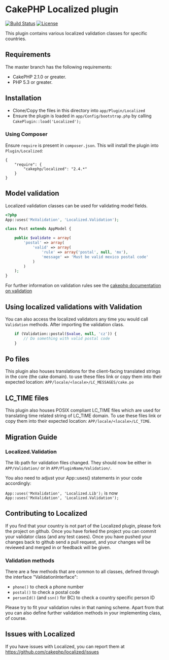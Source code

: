 # CakePHP Localized plugin
[![Build Status](https://secure.travis-ci.org/cakephp/localized.png?branch=master)](http://travis-ci.org/cakephp/localized)
[![License](https://poser.pugx.org/cakephp/migrations/localized.svg)](https://packagist.org/packages/cakephp/localized)

This plugin contains various localized validation classes for specific countries.

## Requirements

The master branch has the following requirements:

* CakePHP 2.1.0 or greater.
* PHP 5.3 or greater.

## Installation

* Clone/Copy the files in this directory into `app/Plugin/Localized`
* Ensure the plugin is loaded in `app/Config/bootstrap.php` by calling `CakePlugin::load('Localized');`

### Using Composer

Ensure `require` is present in `composer.json`. This will install the plugin into `Plugin/Localized`:

```
{
    "require": {
        "cakephp/localized": "2.4.*"
    }
}
```

## Model validation

Localized validation classes can be used for validating model fields.

```php
<?php
App::uses('MxValidation', 'Localized.Validation');

class Post extends AppModel {

	public $validate = array(
		'postal' => array(
			'valid' => array(
				'rule' => array('postal', null, 'mx'),
				'message' => 'Must be valid mexico postal code'
			)
		)
	);
}
```

For further information on validation rules see the [cakephp documentation on validation](http://book.cakephp.org/2.0/en/models/data-validation.html)

## Using localized validations with Validation

You can also access the localized validators any time you would call `Validation` methods. After importing the validation class.

```php
	if (Validation::postal($value, null, 'cz')) {
		// Do something with valid postal code
	}
```

## Po files

This plugin also houses translations for the client-facing translated strings in the core (the cake domain). to use these files link or copy them
into their expected location: `APP/locale/<locale>/LC_MESSAGES/cake.po`

## LC_TIME files

This plugin also houses POSIX compliant LC_TIME files which are used for translating
time related string of LC_TIME domain. To use these files link or copy them into
their expected location: `APP/locale/<locale>/LC_TIME`.

## Migration Guide

### Localized.Validation

The lib path for validation files changed. They should now be either in `APP/Validation/` or in `APP/PluginName/Validation/`.

You also need to adjust your App::uses() statements in your code accordingly:

`App::uses('MxValidation', 'Localized.Lib');` is now `App::uses('MxValidation', 'Localized.Validation');`

## Contributing to Localized

If you find that your country is not part of the Localized plugin, please fork the project on github.  Once you have forked the project you can commit your validator class (and any test cases).  Once you have pushed your changes back to github send a pull request, and your changes will be reviewed and merged in or feedback will be given.

### Validation methods

There are a few methods that are common to all classes, defined through the interface "ValidationInterface":

* `phone()` to check a phone number
* `postal()` to check a postal code
* `personId()` (and `ssn()` for BC) to check a country specific person ID

Please try to fit your validation rules in that naming scheme.
Apart from that you can also define further validation methods in your implementing class, of course.

## Issues with Localized

If you have issues with Localized, you can report them at https://github.com/cakephp/localized/issues
